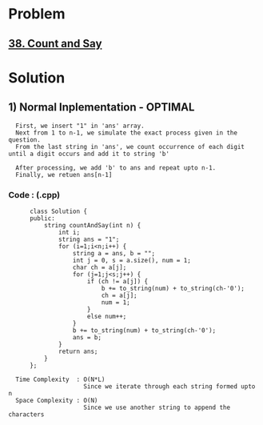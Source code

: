 # Problem

## [38. Count and Say](https://leetcode.com/problems/count-and-say/)


# Solution 

## 1) Normal Inplementation - OPTIMAL

      First, we insert "1" in 'ans' array.
      Next from 1 to n-1, we simulate the exact process given in the question.
      From the last string in 'ans', we count occurrence of each digit until a digit occurs and add it to string 'b'
      
      After processing, we add 'b' to ans and repeat upto n-1.
      Finally, we retuen ans[n-1]
      

   ### Code : (.cpp)
      
          class Solution {
          public:
              string countAndSay(int n) {
                  int i;
                  string ans = "1";
                  for (i=1;i<n;i++) {
                      string a = ans, b = "";
                      int j = 0, s = a.size(), num = 1;
                      char ch = a[j];
                      for (j=1;j<s;j++) {
                          if (ch != a[j]) {
                              b += to_string(num) + to_string(ch-'0');
                              ch = a[j];
                              num = 1;
                          }
                          else num++;
                      }
                      b += to_string(num) + to_string(ch-'0');
                      ans = b;
                  }
                  return ans;
              }
          };
      
      Time Complexity  : O(N*L) 
                         Since we iterate through each string formed upto n
      Space Complexity : O(N)
                         Since we use another string to append the characters
          
      
